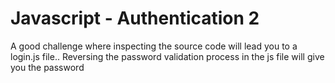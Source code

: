 # Javascript - Authentication 2

A good challenge where inspecting the source code will lead you to a login.js file.. Reversing the password validation process in the js file will give you the password
